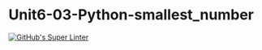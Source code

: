 # Unit6-03-Python-smallest_number

[![GitHub's Super Linter](https://github.com/crestel-ong/Unit6-03-Python-smallest_number//workflows/GitHub's%20Super%20Linter/badge.svg)](https://github.com/crestel-ong/Unit6-03-Python-smallest_number//actions)
